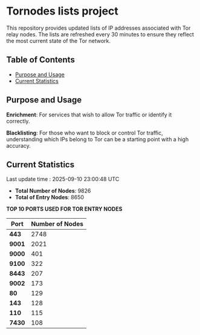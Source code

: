 # Tornodes lists project

This repository provides updated lists of IP addresses associated with Tor relay nodes. The lists are refreshed every 30 minutes to ensure they reflect the most current state of the Tor network.

## Table of Contents

- [Purpose and Usage](#purpose-and-usage)
- [Current Statistics](#current-statistics)


## Purpose and Usage

**Enrichment**: For services that wish to allow Tor traffic or identify it correctly.

**Blacklisting**: For those who want to block or control Tor traffic, understanding which IPs belong to Tor can be a starting point with a high accuracy.

## Current Statistics

Last update time : 2025-09-10 23:00:48 UTC

- **Total Number of Nodes**: 9826
- **Total of Entry Nodes**: 8650

**TOP 10 PORTS USED FOR TOR ENTRY NODES**

| **Port** | **Number of Nodes** |
|------|-----------------|
| **443**   | 2748  |
| **9001**   | 2021  |
| **9000**   | 401  |
| **9100**   | 322  |
| **8443**   | 207  |
| **9002**   | 173  |
| **80**   | 129  |
| **143**   | 128  |
| **110**   | 115  |
| **7430**   | 108  |

